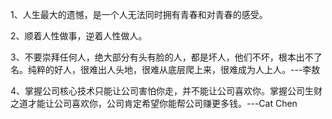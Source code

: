 1、人生最大的遗憾，是一个人无法同时拥有青春和对青春的感受。

2、顺着人性做事，逆着人性做人。

3、不要崇拜任何人，绝大部分有头有脸的人，都是坏人，他们不坏，根本出不了名。纯粹的好人，很难出人头地，很难从底层爬上来，很难成为人上人。---李敖

4、掌握公司核心技术只能让公司害怕你走，并不能让公司喜欢你。掌握公司生财之道才能让公司喜欢你，公司肯定希望你能帮公司赚更多钱。---Cat Chen